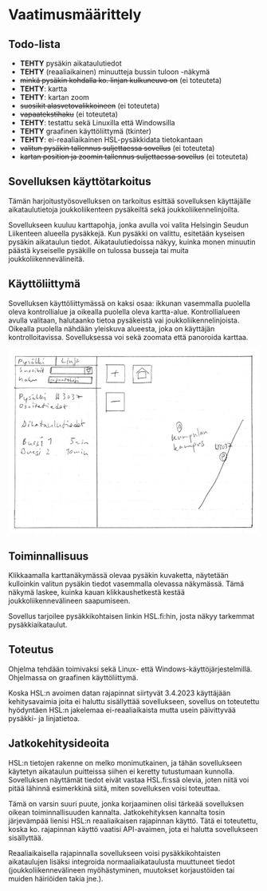 # Vaatimusmäärittely

## Todo-lista

- **TEHTY** pysäkin aikataulutiedot
- **TEHTY** (reaaliaikainen) minuutteja bussin tuloon -näkymä
- <s>minkä pysäkin kohdalla ko. linjan kulkuneuvo on</s> (ei toteuteta)
- **TEHTY**: kartta
- **TEHTY**: kartan zoom
- <s>suosikit alasvetovalikkoineen</s> (ei toteuteta)
- <s>vapaatekstihaku</s> (ei toteuteta)
- **TEHTY**: testattu sekä Linuxilla että Windowsilla
- **TEHTY** graafinen käyttöliittymä (tkinter)
- **TEHTY**: ei-reaaliaikainen HSL-pysäkkidata tietokantaan
- <s>valitun pysäkin tallennus suljettaessa sovellus</s> (ei toteuteta)
- <s>kartan position ja zoomin tallennus suljettaessa sovellus</s> (ei toteuteta)

## Sovelluksen käyttötarkoitus

Tämän harjoitustyösovelluksen on tarkoitus esittää sovelluksen käyttäjälle aikataulutietoja joukkoliikenteen pysäkeiltä
sekä joukkoliikennelinjoilta.

Sovellukseen kuuluu karttapohja, jonka avulla voi valita Helsingin Seudun Liikenteen alueella
pysäkkejä. Kun pysäkki on valittu, esitetään kyseisen pysäkin aikataulun tiedot. Aikataulutiedoissa näkyy, kuinka monen
minuutin päästä kyseiselle pysäkille on tulossa busseja tai muita joukkoliikennevälineitä.

## Käyttöliittymä

Sovelluksen käyttöliittymässä on kaksi osaa: ikkunan vasemmalla puolella oleva kontrollialue ja oikealla puolella 
oleva kartta-alue. Kontrollialueen avulla valitaan, halutaanko tietoa pysäkeistä vai joukkoliikennelinjoista. Oikealla
puolella nähdään yleiskuva alueesta, joka on käyttäjän kontrolloitavissa. Sovelluksessa voi sekä zoomata että panoroida 
karttaa.

![](kuvat/kayttoliittyma.png?raw=true)

## Toiminnallisuus

Klikkaamalla karttanäkymässä olevaa pysäkin kuvaketta, näytetään kulloinkin valitun pysäkin tiedot vasemmalla olevassa 
näkymässä. Tämä näkymä laskee, kuinka kauan klikkaushetkestä kestää joukkoliikennevälineen saapumiseen. 

Sovellus tarjoilee pysäkkikohtaisen linkin HSL.fi:hin, josta näkyy tarkemmat pysäkkiaikataulut.

## Toteutus

Ohjelma tehdään toimivaksi sekä Linux- että Windows-käyttöjärjestelmillä. Ohjelmassa on graafinen käyttöliittymä.

Koska HSL:n avoimen datan rajapinnat siirtyvät 3.4.2023 käyttäjään kehitysavaimia joita ei haluttu sisällyttää 
sovellukseen, sovellus on toteutettu hyödyntäen HSL:n jakelemaa ei-reaaliaikaista mutta usein päivittyvää pysäkki- ja 
linjatietoa.

## Jatkokehitysideoita

HSL:n tietojen rakenne on melko monimutkainen, ja tähän sovellukseen käytetyn aikataulun puitteissa siihen ei keretty
tutustumaan kunnolla. Sovelluksen näyttämät tiedot eivät vastaa HSL.fi:ssä olevia, joten niitä voi pitää lähinnä 
esimerkkinä siitä, miten sovelluksen voisi toteuttaa.

Tämä on varsin suuri puute, jonka korjaaminen olisi tärkeää sovelluksen oikean toiminnallisuuden kannalta. 
Jatkokehityksen kannalta tosin järjevämpää lienisi HSL:n reaaliaikaisen rajapinnan käyttö. Tätä ei toteutettu, koska
ko. rajapinnan käyttö vaatisi API-avaimen, jota ei halutta sovellukseen sisällyttää.

Reaaliaikaisella rajapinnalla sovellukseen voisi pysäkkikohtaisten aikataulujen lisäksi integroida normaaliaikataulusta
muuttuneet tiedot (joukkoliikennevälineen myöhästyminen, muutokset korjaustöiden tai muiden häiriöiden takia jne.).  
